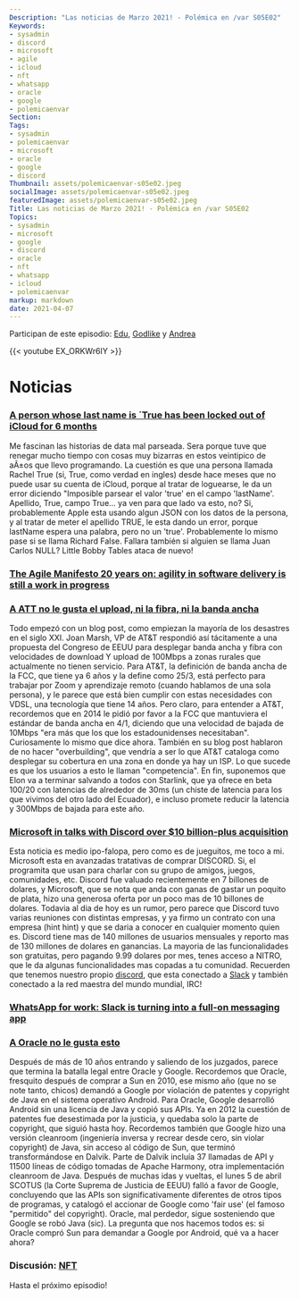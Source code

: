```yaml
---
Description: "Las noticias de Marzo 2021! - Polémica en /var S05E02"
Keywords:
- sysadmin 
- discord
- microsoft
- agile
- icloud
- nft
- whatsapp
- oracle
- google
- polemicaenvar
Section: 
Tags:
- sysadmin 
- polemicaenvar
- microsoft
- oracle
- google
- discord
Thumbnail: assets/polemicaenvar-s05e02.jpeg
socialImage: assets/polemicaenvar-s05e02.jpeg
featuredImage: assets/polemicaenvar-s05e02.jpeg
Title: Las noticias de Marzo 2021! - Polémica en /var S05E02
Topics:
- sysadmin
- microsoft
- google
- discord
- oracle
- nft
- whatsapp
- icloud 
- polemicaenvar
markup: markdown
date: 2021-04-07
---
```


Participan de este episodio: [Edu](https://twitter.com/jedux), [Godlike](https://twitter.com/godlike64) y [Andrea](https://www.twitter.com/peorth)  

<!--more-->

{{< youtube EX_ORKWr6IY >}}

# Noticias

### [A person whose last name is ´True has been locked out of iCloud for 6 months](https://twitter.com/NGKabra/status/1368069088124149760)
Me fascinan las historias de data mal parseada. Sera porque tuve que renegar mucho tiempo con cosas muy bizarras en estos veintipico de aÃ±os que llevo programando. 
La cuestión es que una persona llamada Rachel True (si, True, como verdad en ingles) desde hace meses que no puede usar su cuenta de iCloud, porque al tratar de loguearse, le da un error diciendo "Imposible parsear el valor 'true' en el campo 'lastName'. 
Apellido, True, campo True... ya ven para que lado va esto, no? Si, probablemente Apple esta usando algun JSON con los datos de la persona, y al tratar de meter el apellido TRUE, le esta dando un error, porque lastName espera una palabra, pero no un 'true'. Probablemente lo mismo pase si se llama Richard False. Fallara también si alguien se llama Juan Carlos NULL? 
Little Bobby Tables ataca de nuevo!

### [The Agile Manifesto 20 years on: agility in software delivery is still a work in progress](https://www.zdnet.com/article/the-agile-manifesto-20-years-on-agility-in-software-delivery-is-still-a-work-in-progress/)	

### [A ATT no le gusta el upload, ni la fibra, ni la banda ancha](https://arstechnica.com/tech-policy/2021/03/att-lobbies-against-nationwide-fiber-says-10mbps-uploads-are-good-enough/)

Todo empezó con un blog post, como empiezan la mayoría de los desastres en el siglo XXI. Joan Marsh, VP de AT&T respondió así tácitamente a una propuesta del Congreso de EEUU para desplegar banda ancha y fibra con 
velocidades de download Y upload de 100Mbps a zonas rurales que actualmente no tienen servicio. Para AT&T, la definición de banda ancha de la FCC, que tiene ya 6 años y la define como 25/3, está perfecto para trabajar por Zoom y aprendizaje remoto (cuando hablamos de una sola persona), y le parece que está bien cumplir con estas necesidades con VDSL, una tecnología que tiene 14 años. 
Pero claro, para entender a AT&T, recordemos que en 2014 le pidió por favor a la FCC que mantuviera el estándar de banda ancha en 4/1, diciendo que una velocidad de bajada de 10Mbps "era más que los que los estadounidenses necesitaban". Curiosamente lo mismo que dice ahora. También en su blog post hablaron de no hacer "overbuilding", que vendría a ser lo que AT&T cataloga 
como desplegar su cobertura en una zona en donde ya hay un ISP. Lo que sucede es que los usuarios a esto le llaman "competencia". En fin, suponemos que Elon va a terminar salvando a todos con Starlink, 
que ya ofrece en beta 100/20 con latencias de alrededor de 30ms (un chiste de latencia para los que vivimos del otro lado del Ecuador), e incluso promete reducir la latencia y 300Mbps de bajada para este año.

### [Microsoft in talks with Discord over $10 billion-plus acquisition](https://www.theverge.com/2021/3/22/22345792/microsoft-discord-acquisition-report-10-billion)	
Esta noticia es medio ipo-falopa, pero como es de jueguitos, me toco a mi. Microsoft esta en avanzadas tratativas de comprar DISCORD. Si, el programita que usan para charlar con su grupo de amigos, juegos, comunidades, etc.  Discord fue valuado recientemente en 7 billones de dolares, y Microsoft, que se nota que anda con ganas de gastar un poquito de plata, hizo una generosa 
oferta por un poco mas de 10 billones de dolares. Todavia al dia de hoy es un rumor, pero parece que Discord tuvo varias reuniones con distintas empresas, y ya firmo un contrato con una empresa (hint hint) y que se daria a conocer en cualquier momento quien es. Discord tiene mas de 140 millones de usuarios mensuales y reporto mas de 130 millones de dolares en ganancias. 
La mayoria de las funcionalidades son gratuitas, pero pagando 9.99 dolares por mes, tenes acceso a NITRO, que le da algunas funcionalidades mas copadas a tu comunidad. 
Recuerden que tenemos nuestro propio [discord](https://sysar.my/discord), que esta conectado a [Slack](https://sysar.my/slack) y también conectado a la red maestra del mundo mundial, IRC!
 
### [WhatsApp for work: Slack is turning into a full-on messaging app](https://www.protocol.com/slack-messaging-connect)

### [A Oracle no le gusta esto](https://www.theverge.com/2021/4/5/22367851/google-oracle-supreme-court-ruling-java-android-api)	
Después de más de 10 años entrando y saliendo de los juzgados, parece que termina la batalla legal entre Oracle y Google. Recordemos que Oracle, fresquito después de comprar a Sun en 2010, ese mismo año 
(que no se note tanto, chicos) demandó a Google por violación de patentes y copyright de Java en el sistema operativo Android. Para Oracle, Google desarrolló Android sin una licencia de Java y copió sus APIs. 
Ya en 2012 la cuestión de patentes fue desestimada por la justicia, y quedaba solo la parte de copyright, que siguió hasta hoy. Recordemos también que Google hizo una versión cleanroom (ingeniería inversa y recrear desde cero, sin violar copyright) de Java, sin acceso al código de Sun, que terminó transformándose en Dalvik. Parte de Dalvik incluía 37 llamadas de API y 11500 
líneas de código tomadas de Apache Harmony, otra implementación cleanroom de Java. Después de muchas idas y vueltas, el lunes 5 de abril SCOTUS (la Corte Suprema de Justicia de EEUU) falló a favor de Google, concluyendo que las APIs son significativamente diferentes de otros tipos de programas, y catalogó el accionar de Google como 'fair use' (el famoso "permitido" del copyright). 
Oracle, mal perdedor, sigue sosteniendo que Google se robó Java (sic). La pregunta que nos hacemos todos es: si Oracle compró Sun para demandar a Google por Android, qué va a hacer ahora?

### Discusión: [NFT](https://www.cnn.com/2021/03/23/tech/jack-dorsey-nft-tweet-sold/index.html)

Hasta el próximo episodio!

